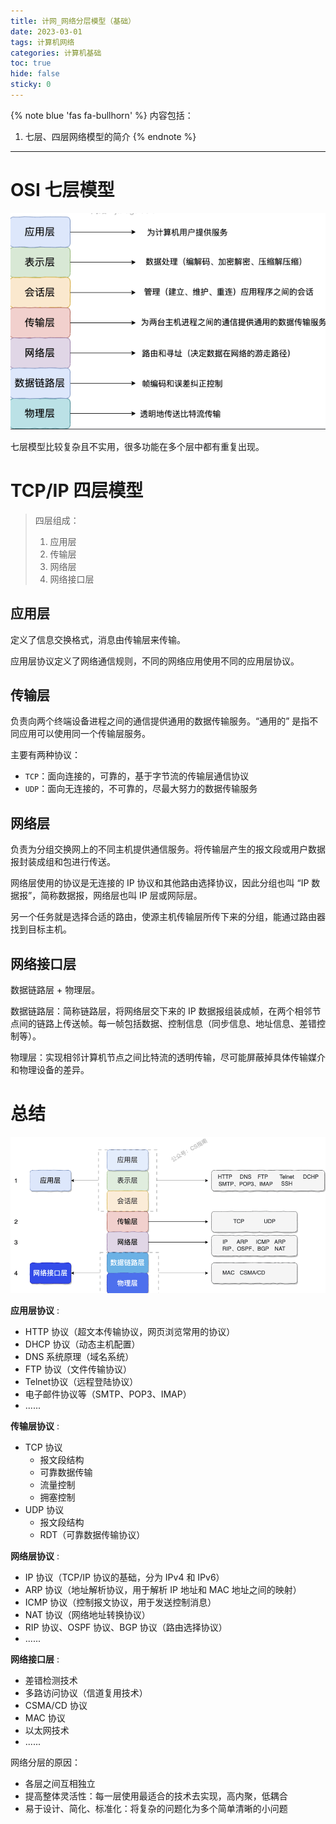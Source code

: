 ```yaml
---
title: 计网_网络分层模型（基础）
date: 2023-03-01
tags: 计算机网络
categories: 计算机基础
toc: true
hide: false
sticky: 0
---
```


{% note blue 'fas fa-bullhorn' %}
内容包括：
1. 七层、四层网络模型的简介
{% endnote %}

---

# OSI 七层模型

![](../pictures/Pasted%20image%2020230301201735.png)

七层模型比较复杂且不实用，很多功能在多个层中都有重复出现。

# TCP/IP 四层模型

>四层组成：
>1. 应用层
>2. 传输层
>3. 网络层
>4. 网络接口层

## 应用层

定义了信息交换格式，消息由传输层来传输。

应用层协议定义了网络通信规则，不同的网络应用使用不同的应用层协议。

## 传输层

负责向两个终端设备进程之间的通信提供通用的数据传输服务。“通用的” 是指不同应用可以使用同一个传输层服务。

主要有两种协议：
- `TCP`：面向连接的，可靠的，基于字节流的传输层通信协议
- `UDP`：面向无连接的，不可靠的，尽最大努力的数据传输服务

## 网络层

负责为分组交换网上的不同主机提供通信服务。将传输层产生的报文段或用户数据报封装成组和包进行传送。

网络层使用的协议是无连接的 IP 协议和其他路由选择协议，因此分组也叫 “IP 数据报”，简称数据报，网络层也叫 IP 层或网际层。

另一个任务就是选择合适的路由，使源主机传输层所传下来的分组，能通过路由器找到目标主机。

## 网络接口层

数据链路层 + 物理层。

数据链路层：简称链路层，将网络层交下来的 IP 数据报组装成帧，在两个相邻节点间的链路上传送帧。每一帧包括数据、控制信息（同步信息、地址信息、差错控制等）。

物理层：实现相邻计算机节点之间比特流的透明传输，尽可能屏蔽掉具体传输媒介和物理设备的差异。

# 总结

![](../pictures/Pasted%20image%2020230301204201.png)

**应用层协议** :
-   HTTP 协议（超文本传输协议，网页浏览常用的协议）
-   DHCP 协议（动态主机配置）
-   DNS 系统原理（域名系统）
-   FTP 协议（文件传输协议）
-   Telnet协议（远程登陆协议）
-   电子邮件协议等（SMTP、POP3、IMAP）
-   ......

**传输层协议** :
-   TCP 协议
    -   报文段结构
    -   可靠数据传输
    -   流量控制
    -   拥塞控制
-   UDP 协议
    -   报文段结构
    -   RDT（可靠数据传输协议）

**网络层协议** :
-   IP 协议（TCP/IP 协议的基础，分为 IPv4 和 IPv6）
-   ARP 协议（地址解析协议，用于解析 IP 地址和 MAC 地址之间的映射）
-   ICMP 协议（控制报文协议，用于发送控制消息）
-   NAT 协议（网络地址转换协议）
-   RIP 协议、OSPF 协议、BGP 协议（路由选择协议）
-   ......

**网络接口层** :
-   差错检测技术
-   多路访问协议（信道复用技术）
-   CSMA/CD 协议
-   MAC 协议
-   以太网技术
-   ......

网络分层的原因：
- 各层之间互相独立
- 提高整体灵活性：每一层使用最适合的技术去实现，高内聚，低耦合
- 易于设计、简化、标准化：将复杂的问题化为多个简单清晰的小问题